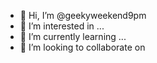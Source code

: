 - 👋 Hi, I’m @geekyweekend9pm
- 👀 I’m interested in ...
- 🌱 I’m currently learning ...
- 💞️ I’m looking to collaborate on 

